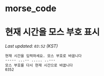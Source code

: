 # morse_code
# 현재 시간을 모스 부호 표시
<!-- MORSE_TIME_START -->
_Last updated: `03:52` (KST)_

```
현재 시간을 입력하세요. 모스 부호로 바꿉니다
----- ...-- ..... ..---
모스 부호를 다시 현재 시간으로 바꿉니다
0352
```
<!-- MORSE_TIME_END -->
